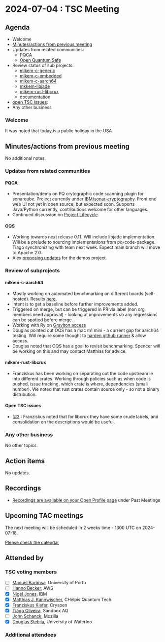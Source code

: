 # 2024-07-04 :  TSC Meeting

## Agenda

* Welcome
* [Minutes/actions from previous meeting](https://github.com/pq-code-package/tsc/pull/78/files)
* Updates from related communities:
  * [PQCA](https://github.com/PQCA)
  * [Open Quantum Safe](https://github.com/open-quantum-safe)
* Review status of sub projects:
  * [mlkem-c-generic](https://github.com/pq-code-package/mlkem-c-generic)
  * [mlkem-c-embedded](https://github.com/pq-code-package/mlkem-c-embedded)
  * [mlkem-c-aarch64](https://github.com/pq-code-package/mlkem-c-aarch64)
  * [mkkem-libjade](https://github.com/pq-code-package/mlkem-libjade)
  * [mlkem-rust-libcrux](https://github.com/pq-code-package/mlkem-rust-libcrux)
  * [documentation](https://github.com/pq-code-package/documentation)
* [open TSC issues](https://github.com/orgs/pq-code-package/projects/4/views/1):  
* Any other business

### Welcome

It was noted that today is a public holiday in the USA.

## Minutes/actions from previous meeting

No additional notes.

### Updates from related communities

#### PQCA

* Presentation/demo on PQ crytographic code scanning plugin for sonarqube. Project currently under [IBM/sonar-cryptography](https://github.com/IBM/sonar-cryptography). Front end web UI not yet in open source, but expected soon. Supports Java/Python currently, contributions welcome for other languages.
* Continued discussion on [Project Lifecycle](https://docs.google.com/document/d/1NV-0vNgXWdc81oqT0jv0C-9Funb8dySS06u90ghF-X4).

#### OQS

* Working towards next release 0.11. WIll include libjade implementation. Will be a prelude to sourcing implementations from pq-code-package. Tiago synchronizing with team next week. Expect main branch will move to Apache 2.0.
* Alex [proposing updates](https://github.com/open-quantum-safe/oqs-demos/issues/286) for the demos project.

### Review of subprojects

#### mlkem-c-aarch64

* Mostly working on automated benchmarking on different boards (self-hosted). Results [here](https://pq-code-package.github.io/mlkem-c-aarch64/dev/bench/).
* intent is to get a baseline before further improvements added.
* Triggered on merge, but can be triggered in PR via label (non org members need approval) - looking at improvements so any regressions can be spotted before merge.
* Working with Ry on [Graviton access](https://github.com/pq-code-package/tsc/issues/75)
* Douglas pointed out OQS has a mac m1 mini - a current gap for aarch64 testing. Will require some thought to [harden github runner](https://docs.github.com/en/actions/security-guides/security-hardening-for-github-actions#hardening-for-self-hosted-runners) & allow access.
* Douglas noted that OQS has a goal to revisit benchmarking. Spencer will be working on this and may contact Matthias for advice.

#### mlkem-rust-libcrux

* Franziskus has been working on separating out the code upstream ie into different crates. Working through policies such as when code is pushed, issue tracking, which crate is where, dependencies (small number). We noted that rust crates contain source only - so not a binary distribution.

#### Open TSC issues

* [[#3](https://github.com/pq-code-package/tsc/issues/3) : Franziskus noted that for libcrux they have some crude labels, and consolidation on the descriptions would be useful.

### Any other business

No other topics.

## Action items

No updates.

## Recordings

* [Recordings are available on your Open Profile page](https://openprofile.dev/my-meetings) under Past Meetings

## Upcoming TAC meetings

The next meeting will be scheduled in 2 weeks time - 1300 UTC on 2024-07-18.

[Please check the calendar](https://pqca.org/calendar/)

## Attended by

### TSC voting members

* [ ] [Manuel Barbosa](https://github.com/mbbarbosa), University of Porto
* [ ] [Hanno Becker](https://github.com/hanno-becker), AWS
* [X] [Nigel Jones](https://github.com/planetf1), IBM
* [X] [Matthias J. Kannwischer](https://github.com/mkannwischer), CHelpis Quantum Tech
* [X] [Franziskus Kiefer](https://github.com/franziskuskiefer), Cryspen
* [X] [Tiago Oliveira](https://github.com/tfaoliveira), Sandbox AQ
* [ ] [John Schanck](https://github.com/jschanck), Mozilla
* [X] [Douglas Stebila](https://github.com/dstebila), University of Waterloo

### Additional attendees
